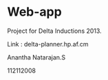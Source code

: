 Web-app
=======

Project for Delta Inductions 2013.

Link : delta-planner.hp.af.cm

Anantha Natarajan.S

112112008
